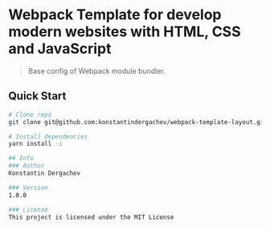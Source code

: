 # Webpack Template for develop modern websites with HTML, CSS and JavaScript
> Base config of Webpack module bundler.

## Quick Start

```bash
# Clone repo
git clone git@github.com:konstantindergachev/webpack-template-layout.git

# Install dependencies
yarn install -i

## Info
### Author
Konstantin Dergachev

### Version
1.0.0

### License
This project is licensed under the MIT License